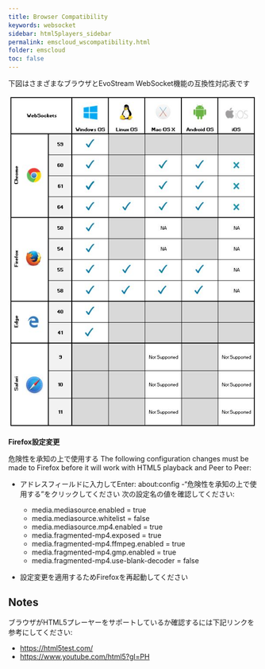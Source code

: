 ```yaml
---
title: Browser Compatibility
keywords: websocket
sidebar: html5players_sidebar
permalink: emscloud_wscompatibility.html
folder: emscloud
toc: false
---
```


下図はさまざまなブラウザとEvoStream WebSocket機能の互換性対応表です

![](../../images/html5/ws_compatibility.JPG)



**Firefox設定変更**

危険性を承知の上で使用する
The following configuration changes must be made to Firefox before it will work with HTML5 playback and Peer to Peer:

- アドレスフィールドに入力してEnter: about:config
  -“危険性を承知の上で使用する”をクリックしてください
次の設定名の値を確認してください:
  - media.mediasource.enabled = true
  - media.mediasource.whitelist = false
  - media.mediasource.mp4.enabled = true
  - media.fragmented-mp4.exposed = true
  - media.fragmented-mp4.ffmpeg.enabled = true
  - media.fragmented-mp4.gmp.enabled = true
  - media.fragmented-mp4.use-blank-decoder = false

- 設定変更を適用するためFirefoxを再起動してください




## Notes

ブラウザがHTML5プレーヤーをサポートしているか確認するには下記リンクを参考にしてください:

- https://html5test.com/
- https://www.youtube.com/html5?gl=PH